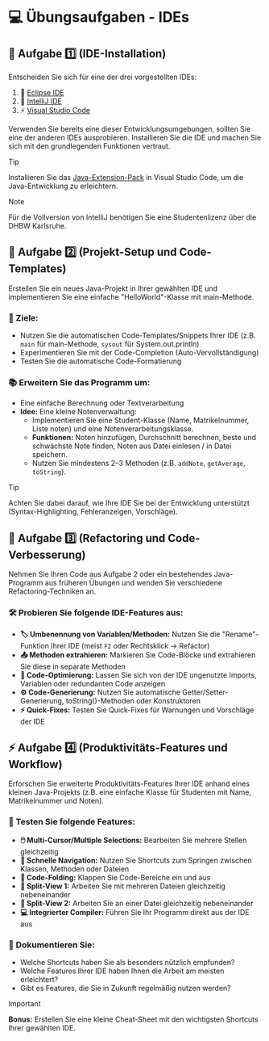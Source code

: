# 💻 Übungsaufgaben - IDEs

## 🚀 Aufgabe 1️⃣ (IDE-Installation)

Entscheiden Sie sich für eine der drei vorgestellten IDEs:

1. 🌙 [Eclipse IDE](https://www.eclipse.org/)
2. 🧠 [IntelliJ IDE](https://www.jetbrains.com/de-de/idea/)
3. ⚡ [Visual Studio Code](https://code.visualstudio.com/)

Verwenden Sie bereits eine dieser Entwicklungsumgebungen, sollten Sie eine der anderen IDEs ausprobieren.
Installieren Sie die IDE und machen Sie sich mit den grundlegenden Funktionen vertraut.

> [!TIP]
> Installieren Sie das [Java-Extension-Pack](https://code.visualstudio.com/docs/java/extensions) in Visual Studio Code, um die Java-Entwicklung zu erleichtern.

> [!NOTE]
> Für die Vollversion von IntelliJ benötigen Sie eine Studentenlizenz über die DHBW Karlsruhe.

## 👋 Aufgabe 2️⃣ (Projekt-Setup und Code-Templates)

Erstellen Sie ein neues Java-Projekt in Ihrer gewählten IDE und implementieren Sie eine einfache "HelloWorld"-Klasse mit main-Methode.

### 🎯 Ziele:
- Nutzen Sie die automatischen Code-Templates/Snippets Ihrer IDE (z.B. `main` für main-Methode, `sysout` für System.out.println)
- Experimentieren Sie mit der Code-Completion (Auto-Vervollständigung)
- Testen Sie die automatische Code-Formatierung

### 📚 Erweitern Sie das Programm um:
- Eine einfache Berechnung oder Textverarbeitung
- **Idee:** Eine kleine Notenverwaltung:
  - Implementieren Sie eine Student-Klasse (Name, Matrikelnummer, Liste<Double> noten) und eine Notenverarbeitungsklasse.
  - **Funktionen:** Noten hinzufügen, Durchschnitt berechnen, beste und schwächste Note finden, Noten aus Datei einlesen / in Datei speichern.
  - Nutzen Sie mindestens 2–3 Methoden (z.B. `addNote`, `getAverage`, `toString`).

> [!TIP]
> Achten Sie dabei darauf, wie Ihre IDE Sie bei der Entwicklung unterstützt (Syntax-Highlighting, Fehleranzeigen, Vorschläge).

## 🔧 Aufgabe 3️⃣ (Refactoring und Code-Verbesserung)

Nehmen Sie Ihren Code aus Aufgabe 2 oder ein bestehendes Java-Programm aus früheren Übungen und wenden Sie verschiedene Refactoring-Techniken an.

### 🛠️ Probieren Sie folgende IDE-Features aus:
- **🏷️ Umbenennung von Variablen/Methoden:** Nutzen Sie die "Rename"-Funktion Ihrer IDE (meist `F2` oder Rechtsklick → Refactor)
- **📤 Methoden extrahieren:** Markieren Sie Code-Blöcke und extrahieren Sie diese in separate Methoden
- **🧹 Code-Optimierung:** Lassen Sie sich von der IDE ungenutzte Imports, Variablen oder redundanten Code anzeigen
- **⚙️ Code-Generierung:** Nutzen Sie automatische Getter/Setter-Generierung, toString()-Methoden oder Konstruktoren
- **⚡ Quick-Fixes:** Testen Sie Quick-Fixes für Warnungen und Vorschläge der IDE

## ⚡ Aufgabe 4️⃣ (Produktivitäts-Features und Workflow)

Erforschen Sie erweiterte Produktivitäts-Features Ihrer IDE anhand eines kleinen Java-Projekts (z.B. eine einfache Klasse für Studenten mit Name, Matrikelnummer und Noten).

### 🧪 Testen Sie folgende Features:
- **🖱️ Multi-Cursor/Multiple Selections:** Bearbeiten Sie mehrere Stellen gleichzeitig
- **🧭 Schnelle Navigation:** Nutzen Sie Shortcuts zum Springen zwischen Klassen, Methoden oder Dateien
- **📁 Code-Folding:** Klappen Sie Code-Bereiche ein und aus
- **🔗 Split-View 1:** Arbeiten Sie mit mehreren Dateien gleichzeitig nebeneinander
- **🔗 Split-View 2:** Arbeiten Sie an einer Datei gleichzeitig nebeneinander
- **💻 Integrierter Compiler:** Führen Sie Ihr Programm direkt aus der IDE aus

### 📝 Dokumentieren Sie:
- Welche Shortcuts haben Sie als besonders nützlich empfunden?
- Welche Features Ihrer IDE haben Ihnen die Arbeit am meisten erleichtert?
- Gibt es Features, die Sie in Zukunft regelmäßig nutzen werden?

> [!IMPORTANT]
> **Bonus:** Erstellen Sie eine kleine Cheat-Sheet mit den wichtigsten Shortcuts Ihrer gewählten IDE.
